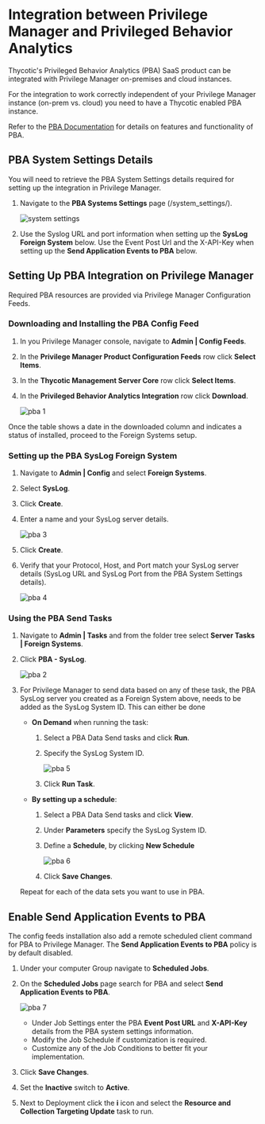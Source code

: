 [title]: # (PBA Integration)
[tags]: # (integration)
[priority]: # (3)
# Integration between Privilege Manager and Privileged Behavior Analytics

Thycotic's Privileged Behavior Analytics (PBA) SaaS product can be integrated with Privilege Manager on-premises and cloud instances.

For the integration to work correctly independent of your Privilege Manager instance (on-prem vs. cloud) you need to have a Thycotic enabled PBA instance.

Refer to the [PBA Documentation](https://docs.thycotic.com/pba/3.2.0) for details on features and functionality of PBA.

## PBA System Settings Details

You will need to retrieve the PBA System Settings details required for setting up the integration in Privilege Manager.

1. Navigate to the __PBA Systems Settings__ page (/system_settings/).

   ![system settings](images/pba/system-settings.png "PBA System Settings required for Privilege Manager")
1. Use the Syslog URL and port information when setting up the __SysLog Foreign System__ below. Use the Event Post Url and the X-API-Key when setting up the __Send Application Events to PBA__ below.

## Setting Up PBA Integration on Privilege Manager

Required PBA resources are provided via Privilege Manager Configuration Feeds.

### Downloading and Installing the PBA Config Feed

1. In you Privilege Manager console, navigate to __Admin | Config Feeds__.
1. In the __Privilege Manager Product Configuration Feeds__ row click __Select Items__.
1. In the __Thycotic Management Server Core__ row click __Select Items__.
1. In the __Privileged Behavior Analytics Integration__ row click __Download__.

   ![pba 1](images/pba/cf-pba-1.png "Download the PBA config feed")

Once the table shows a date in the downloaded column and indicates a status of installed, proceed to the Foreign Systems setup.

### Setting up the PBA SysLog Foreign System

1. Navigate to __Admin | Config__ and select __Foreign Systems__.
1. Select __SysLog__.
1. Click __Create__.
1. Enter a name and your SysLog server details.

   ![pba 3](images/pba/cf-pba-3.png "Creating the SysLog Server")
1. Click __Create__.
1. Verify that your Protocol, Host, and Port match your SysLog server details (SysLog URL and SysLog Port from the PBA System Settings details).

   ![pba 4](images/pba/cf-pba-4.png "Verifying the SysLog Server details")

### Using the PBA Send Tasks

1. Navigate to __Admin | Tasks__ and from the folder tree select __Server Tasks | Foreign Systems__.
1. Click __PBA - SysLog__.

   ![pba 2](images/pba/cf-pba-2.png "PBA send data tasks")
1. For Privilege Manager to send data based on any of these task, the PBA SysLog server you created as a Foreign System above, needs to be added as the SysLog System ID. This can either be done
   * __On Demand__ when running the task:  
     1. Select a PBA Data Send tasks and click __Run__.
     1. Specify the SysLog System ID.

        ![pba 5](images/pba/cf-pba-5.png "Enter the SysLog System ID for your instance")
     1. Click __Run Task__.
   * __By setting up a schedule__:
     1. Select a PBA Data Send tasks and click __View__.
     1. Under __Parameters__ specify the SysLog System ID.
     1. Define a __Schedule__, by clicking __New Schedule__

        ![pba 6](images/pba/cf-pba-6.png "Setting up a Schedule")
     1. Click __Save Changes__.

   Repeat for each of the data sets you want to use in PBA.

## Enable Send Application Events to PBA

The config feeds installation also add a remote scheduled client command for PBA to Privilege Manager. The __Send Application Events to PBA__ policy is by default disabled.

1. Under your computer Group navigate to __Scheduled Jobs__.
1. On the __Scheduled Jobs__ page search for PBA and select __Send Application Events to PBA__.

   ![pba 7](images/pba/cf-pba-7.png "Send Application Events to PBA policy")

   * Under Job Settings enter the PBA __Event Post URL__ and __X-API-Key__ details from the PBA system settings information.
   * Modify the Job Schedule if customization is required.
   * Customize any of the Job Conditions to better fit your implementation.
1. Click __Save Changes__.
1. Set the __Inactive__ switch to __Active__.
1. Next to Deployment click the __i__ icon and select the __Resource and Collection Targeting Update__ task to run.
